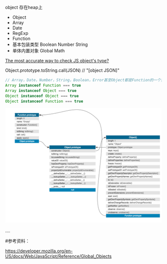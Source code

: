 
object 存在heap上

* Object
* Array
* Date
* RegExp
* Function
* 基本包装类型
  Boolean
  Number
  String
* 单体内置对象
  Global
  Math

[The most accurate way to check JS object's type?](https://stackoverflow.com/questions/7893776/the-most-accurate-way-to-check-js-objects-type)

Object.prototype.toString.call(JSON) // "[object JSON]"

```js
// Array，Date，Number，String，Boolean，Error甚至Object都是Function的一个实例
Array instanceof Function === true
Array instanceof Object === true
Object instanceof Object === true
Object instanceof Function === true
```

![object_function_prototype](/assets/article_images/2018/object_function_prototype.png)

....

#参考资料： 

https://developer.mozilla.org/en-US/docs/Web/JavaScript/Reference/Global_Objects 